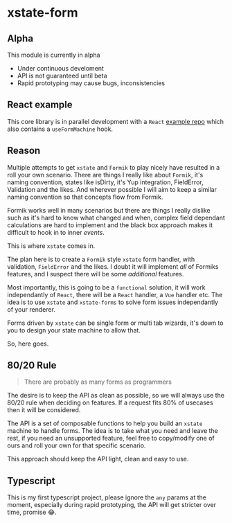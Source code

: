 # xstate-form

## Alpha

This module is currently in alpha

- Under continuous develoment
- API is not guaranteed until beta
- Rapid prototyping may cause bugs, inconsistencies

## React example

This core library is in parallel development with a `React` [example repo](https://github.com/jaetask/example-forms) which also contains a `useFormMachine` hook.

## Reason

Multiple attempts to get `xstate` and `Formik` to play nicely have resulted in a roll your own scenario. There are things I really like about `Formik`, it's naming convention, states like isDirty, it's Yup integration, FieldError, Validation and the likes. And wherever possible I will aim to keep a similar naming convention so that concepts flow from Formik.

Formik works well in many scenarios but there are things I really dislike such as it's hard to know what changed and when, complex field dependant calculations are hard to implement and the black box approach makes it difficult to hook in to inner _events_.

This is where `xstate` comes in.

The plan here is to create a `Formik` style `xstate` form handler, with validation, `FieldError` and the likes. I doubt it will implement _all_ of Formiks features, and I suspect there will be some _additional_ features.

Most importantly, this is going to be a `functional` solution, it will work independantly of `React`, there will be a `React` handler, a `Vue` handler etc. The idea is to use `xstate` and `xstate-forms` to solve form issues independantly of your renderer.

Forms driven by `xstate` can be single form or multi tab wizards, it's down to you to design your state machine to allow that.

So, here goes.

## 80/20 Rule

> There are probably as many forms as programmers

The desire is to keep the API as clean as possible, so we will always use the 80/20 rule when deciding on features. If a request fits 80% of usecases then it will be considered.

The API is a set of composable functions to help you build an `xstate` machine to handle forms. The idea is to take what you need and leave the rest, if you need an unsupported feature, feel free to copy/modify one of ours and roll your own for that specific scenario.

This approach should keep the API light, clean and easy to use.

## Typescript

This is my first typescript project, please ignore the `any` params at the moment, especially during rapid prototyping, the API will get stricter over time, promise 😂.
